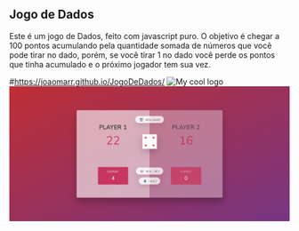 ## Jogo de Dados
Este é um jogo de Dados, feito com javascript puro. O objetivo é chegar a 100 pontos acumulando pela quantidade somada de números que você pode tirar no dado, porém, se você tirar 1 no dado você perde os pontos que tinha acumulado e o próximo jogador tem sua vez.

#https://joaomarr.github.io/JogoDeDados/
<img src="/docs/logo.png" alt="My cool logo"/>
<img src="/jogoPrint.png" alt="Print do jogo"/>
